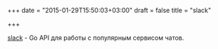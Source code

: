 +++
date = "2015-01-29T15:50:03+03:00"
draft = false
title = "slack"

+++

<p><a href="https://github.com/nlopes/slack">slack</a>&nbsp;- Go API для работы с популярным сервисом чатов.</p>

